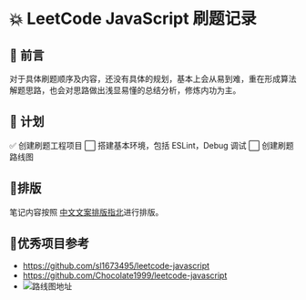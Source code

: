 # 💥 LeetCode JavaScript 刷题记录

## 🎄 前言
对于具体刷题顺序及内容，还没有具体的规划，基本上会从易到难，重在形成算法解题思路，也会对思路做出浅显易懂的总结分析，修炼内功为主。

## 🌱 计划
✅ 创建刷题工程项目
⬜ 搭建基本环境，包括 ESLint，Debug 调试
⬜ 创建刷题路线图

## 📃排版
笔记内容按照 [中文文案排版指北](https://mazhuang.org/wiki/chinese-copywriting-guidelines/)进行排版。


## 🎋优秀项目参考
- https://github.com/sl1673495/leetcode-javascript
- https://github.com/Chocolate1999/leetcode-javascript
- ![路线图地址](https://camo.githubusercontent.com/10b3b52a044626e3ef9b05d67995be3f98ef97f5/68747470733a2f2f63646e2e6a7364656c6976722e6e65742f67682f63686f636f6c617465313939392f63646e2f696d672f32303230313032313136313034352e706e67)



